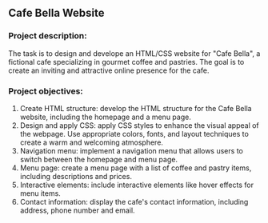 ## **Cafe Bella Website**


### **Project description:**

The task is to design and develope an HTML/CSS website for "Cafe Bella", a fictional cafe specializing in gourmet coffee and pastries. The goal is to create an inviting and attractive online presence for the cafe.

### **Project objectives:**

1. Create HTML structure: develop the HTML structure for the Cafe Bella website, including the homepage and a menu page.
2. Design and apply CSS: apply CSS styles to enhance the visual appeal of the webpage. Use appropriate colors, fonts, and layout techniques to create a warm and welcoming atmosphere.
3. Navigation menu: implement a navigation menu that allows users to switch between the homepage and menu page.
4. Menu page: create a menu page with a list of coffee and pastry items, including descriptions and prices.
5. Interactive elements: include interactive elements like hover effects for menu items.
6. Contact information: display the cafe's contact information, including address, phone number and email.
